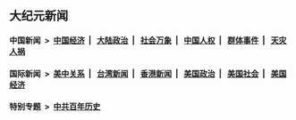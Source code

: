## 大纪元新闻

#### 中国新闻 &nbsp;>&nbsp; [中国经济](indexes/ncid283/README.md?06090845) &nbsp;| &nbsp; [大陆政治](indexes/ncid277/README.md?06090845) &nbsp;| &nbsp; [社会万象](indexes/ncid282/README.md?06090845) &nbsp;| &nbsp; [中国人权](indexes/ncid278/README.md?06090845) &nbsp;| &nbsp; [群体事件](indexes/ncid279/README.md?06090845) &nbsp;| &nbsp; [天灾人祸](indexes/ncid280/README.md?06090845)

#### 国际新闻 &nbsp;>&nbsp; [美中关系](indexes/nf1412576/README.md?06090845) &nbsp;| &nbsp; [台湾新闻](indexes/ncid1349361/README.md?06090845) &nbsp;| &nbsp; [香港新闻](indexes/ncid1349362/README.md?06090845) &nbsp;| &nbsp; [美国政治](indexes/ncid1078159/README.md?06090845) &nbsp;| &nbsp; [美国社会](indexes/ncid1078160/README.md?06090845) &nbsp;| &nbsp; [美国经济](indexes/ncid1078158/README.md?06090845)

#### 特别专题 &nbsp;>&nbsp; [中共百年历史](https://github.com/easy2view/epoch-special/blob/master/README.md?06090845)  
